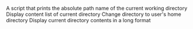 A script that prints the absolute path name of the current working directory
Display content list of current directory
Change directory to user's home directory
Display current directory contents in a long format
